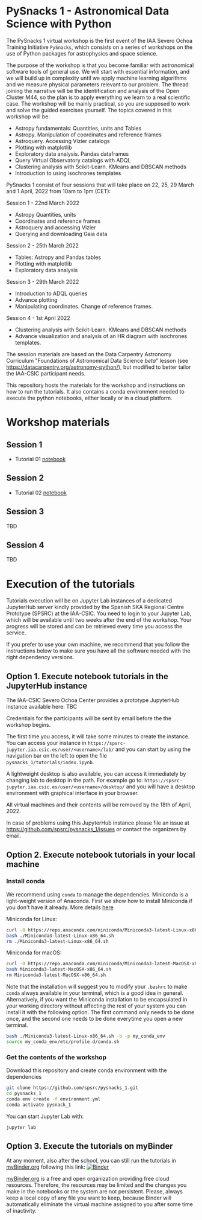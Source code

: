 # PySnacks 1  - Astronomical Data Science with Python

The PySnacks 1 virtual workshop is the first event of the IAA Severo Ochoa Training Initiative `PySnacks`, which consists on a series of workshops on 
the use of Python packages for astrophysics and space science.

The purpose of the workshop is that you become familiar with astronomical software tools of general use. We will start with essential information, and we will build up in complexity until we apply machine learning algorithms and we measure physical parameters relevant to our problem. The thread joining the narrative will be the identification and analysis of the Open Cluster M44, so the plan is to apply everything we learn to a real scientific case. The workshop will be mainly practical, so you are supposed to work and solve the guided exercises yourself. The topics covered in this workshop will be:

- Astropy fundamentals: Quantities, units and Tables
- Astropy. Manipulation of coordinates and reference frames
- Astroquery. Accessing Vizier catalogs
- Plotting with matplotlib
- Exploratory data analysis. Pandas dataframes
- Query Virtual Observatory catalogs with ADQL
- Clustering analysis with Scikit-Learn. KMeans and DBSCAN methods
- Introduction to using isochrones templates


PySnacks 1 consist of four sessions that will take place on 22, 25, 29 March and 1 April, 2022 from 10am to 1pm (CET):

Session 1 - 22nd March 2022
 - Astropy Quantities, units
 - Coordinates and reference frames
 - Astroquery and accessing Vizier
 - Querying and downloading Gaia data
 
Session 2 - 25th March 2022 
 - Tables: Astropy and Pandas tables 
 - Plotting with matplotlib
 - Exploratory data analysis

Session 3 - 29th March 2022
 - Introduction to ADQL queries
 - Advance plotting
 - Manipulating coordinates. Change of reference frames.

Session 4 - 1st April 2022 
 - Clustering analysis with Scikit-Learn. KMeans and DBSCAN methods
 - Advance visualization and analysis of an HR diagram with isochrones templates.

The session materials are based on the Data Carpentry Astronomy Curriculum "Foundations of Astronomical Data Science *beta*" lesson (see https://datacarpentry.org/astronomy-python/), but modified to better tailor the IAA-CSIC participant needs. 

This repository hosts the materials for the workshop and instructions on how to run the tutorials. It also contains a conda environment needed to execute the python notebooks, either locally or in a cloud platform.


# Workshop materials

## Session 1
- Tutorial 01 [notebook](./tutorials/tutorial_01/pysnack_1_01.ipynb)
    
## Session 2
- Tutorial 02 [notebook](./tutorials/tutorial_02/pysnack_1_02.ipynb)

## Session 3
TBD

## Session 4
TBD


# Execution of the tutorials

Tutorials execution will be on Jupyter Lab instances of a dedicated JupyterHub server kindly provided by the Spanish SKA Regional Centre Prototype (SPSRC) at the IAA-CSIC. You need to login to your Jupyter Lab, which will be available until two weeks after the end of the workshop. Your progress will be stored and can be retrieved every time you access the service.

If you prefer to use your own machine, we recommend that you follow the instructions below to make sure you have all the software needed with the right dependency versions.


## Option 1. Execute notebook tutorials in the JupyterHub instance

The IAA-CSIC Severo Ochoa Center provides a prototype JupyterHub instance available here:
TBC

Credentials for the participants will be sent by email before the the workshop begins.

The first time you access, it will take some minutes to create the instance. You can access your instance in `https://spsrc-jupyter.iaa.csic.es/user/<username>/lab/` and you can start by using the navigation bar on the left to open the file `pysnacks_1/tutorials/index.ipynb`.

A lightweight desktop is also available, you can access it immediately by changing lab to desktop in the path. For example go to: `https://spsrc-jupyter.iaa.csic.es/user/<username>/desktop/` and you will have a desktop environment with graphical interface in your browser.

All virtual machines and their contents will be removed by the 18th of April, 2022.

In case of problems using this JupyterHub instance please file an issue at https://github.com/spsrc/pysnacks_1/issues or contact the organizers by email.


## Option 2. Execute notebook tutorials in your local machine

### Install conda

We recommend using `conda` to manage the dependencies. Miniconda is a light-weight version of Anaconda. First we show how to install Miniconda if you don't have it already. More details [here](https://docs.conda.io/projects/conda/en/latest/user-guide/install/linux.html)

Miniconda for Linux:
```bash
curl -O https://repo.anaconda.com/miniconda/Miniconda3-latest-Linux-x86_64.sh
bash ./Miniconda3-latest-Linux-x86_64.sh
rm ./Miniconda3-latest-Linux-x86_64.sh
```

Miniconda for macOS:
```bash
curl -O https://repo.anaconda.com/miniconda/Miniconda3-latest-MacOSX-x86_64.sh
bash Miniconda3-latest-MacOSX-x86_64.sh
rm Miniconda3-latest-MacOSX-x86_64.sh
```

Note that the installation will suggest you to modify your `.bashrc` to make `conda` always available in your terminal, which is a good idea in general. Alternatively, if you want the Miniconda installation to be encapsulated in your working directory without affecting the rest of your system you can install it with the following option. The first command only needs to be done once, and the second one needs to be done everytime you open a new terminal. 

```bash
bash ./Miniconda3-latest-Linux-x86_64.sh -b -p my_conda_env
source my_conda_env/etc/profile.d/conda.sh
```

### Get the contents of the workshop

Download this repository and create conda environment with the dependencies
```bash
git clone https://github.com/spsrc/pysnacks_1.git
cd pysnacks_1
conda env create -f environment.yml
conda activate pysnack_1
```
You can start Jupyter Lab with:
```bash
jupyter lab
```

## Option 3. Execute the tutorials on myBinder

At any moment, also after the school, you can still run the tutorials in [myBinder.org](https://mybinder.org) following this link: 
[![Binder](https://mybinder.org/badge_logo.svg)](https://mybinder.org/v2/gh/spsrc/pysnacks_1/main?urlpath=lab/tree/tutorials/index.ipynb)

[myBinder.org](https://mybinder.org) is a free and open organization providing free cloud resources. Therefore, the resources may be limited and the changes you make in the notebooks or the system are not persistent. Please, always keep a local copy of any file you want to keep, because Binder will automatically eliminate the virtual machine assigned to you after some time of inactivity.
